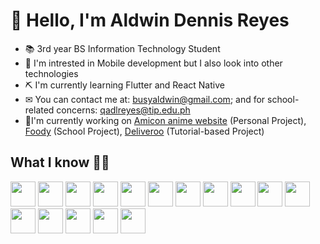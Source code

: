 # 👋 Hello, I'm Aldwin Dennis Reyes

- 📚 3rd year BS Information Technology Student
- 👀 I'm intrested in Mobile development but I also look into other technologies
- ⛏ I'm currently learning Flutter and React Native
- ✉ You can contact me at: busyaldwin@gmail.com; and for school-related concerns: qadlreyes@tip.edu.ph
- 🌟I'm currently working on [Amicon anime website](https://github.com/Aldwinny/amicon-anime-rating-site) (Personal Project), [Foody](https://github.com/Aldwinny/sw-foody) (School Project), [Deliveroo](https://github.com/Aldwinny/deliveroo-clone) (Tutorial-based Project)

## What I know 👨‍💻

<p>
    <img src="https://www.vectorlogo.zone/logos/w3_html5/w3_html5-icon.svg" height="40" width="40">
    <img src="https://www.vectorlogo.zone/logos/w3_css/w3_css-icon.svg" height="40" width="40">
    <img src="https://upload.vectorlogo.zone/logos/javascript/images/239ec8a4-163e-4792-83b6-3f6d96911757.svg" height="40" width="40">
    <img src="https://www.vectorlogo.zone/logos/reactjs/reactjs-icon.svg" height="40" width="40">
    <img src="https://www.vectorlogo.zone/logos/tailwindcss/tailwindcss-icon.svg" height="40" width="40">
    <img src="https://upload.vectorlogo.zone/logos/getbootstrap/images/987f8f6c-263a-47b1-a85d-853cfca215d9.svg" height="40" width="40">
    <img src="https://www.vectorlogo.zone/logos/php/php-icon.svg" height="40" width="40">
    <img src="https://www.vectorlogo.zone/logos/phpmyadmin/phpmyadmin-icon.svg" height="40" width="40">
    <img src="https://www.vectorlogo.zone/logos/mysql/mysql-icon.svg" height="40" width="40">
    <img src="https://www.vectorlogo.zone/logos/firebase/firebase-icon.svg" height="40" width="40">
    <img src="https://www.vectorlogo.zone/logos/java/java-icon.svg" height="40" width="40">
    <img src="https://www.vectorlogo.zone/logos/python/python-icon.svg" height="40" width="40">
    <img src="https://www.vectorlogo.zone/logos/dartlang/dartlang-icon.svg" height="40" width="40">
    <img src="https://www.vectorlogo.zone/logos/flutterio/flutterio-icon.svg" height="40" width="40">
    <img src="https://upload.vectorlogo.zone/logos/reactnativedev/images/199b2976-954e-4e42-8d79-12a784e2cdf9.svg" height="40" width="40">
    <img src="https://www.vectorlogo.zone/logos/visualstudio_code/visualstudio_code-icon.svg" height="40" width="40">
</p>
